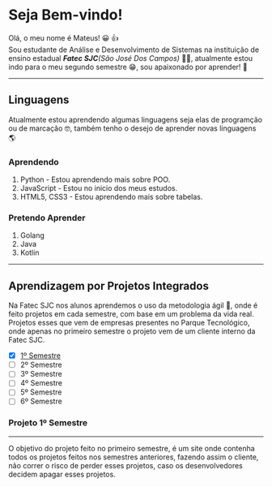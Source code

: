 # Seja Bem-vindo!
Olá, o meu nome é Mateus! :grinning: :thumbsup:<br>
Sou estudante de Análise e Desenvolvimento de Sistemas na instituição de ensino estadual _**Fatec SJC**(São José Dos Campos)_ :man_student:, atualmente estou indo para o meu segundo semestre :grin:, sou apaixonado por aprender! :cowboy_hat_face: 

---
## Linguagens
Atualmente estou aprendendo algumas linguagens seja elas de programção ou de marcação :nerd_face:, também tenho o desejo de aprender novas linguagens :earth_americas:<br>
### Aprendendo
1. Python - Estou aprendendo mais sobre POO.
1. JavaScript - Estou no inicio dos meus estudos.
1. HTML5, CSS3 - Estou aprendendo mais sobre tabelas.

### Pretendo Aprender
1. Golang
1. Java
1. Kotlin

---
## Aprendizagem por Projetos Integrados
Na Fatec SJC nos alunos aprendemos o uso da metodologia ágil :runner:, onde é feito projetos em cada semestre, com base em um problema da vida real. Projetos esses que vem de empresas presentes no Parque Tecnológico, onde apenas no primeiro semestre o projeto vem de um cliente interno da Fatec SJC.

-  [x] [1º Semestre](https://github.com/mateushlsilva/API_1SEM)
-  [ ] 2º Semestre
-  [ ] 3º Semestre
-  [ ] 4º Semestre
-  [ ] 5º Semestre
-  [ ] 6º Semestre

### Projeto 1º Semestre
---
O objetivo do projeto feito no primeiro semestre, é um site onde contenha todos os projetos feitos nos semestres anteriores, fazendo assim o cliente, não correr o risco de perder esses projetos, caso os desenvolvedores decidem apagar esses projetos.

